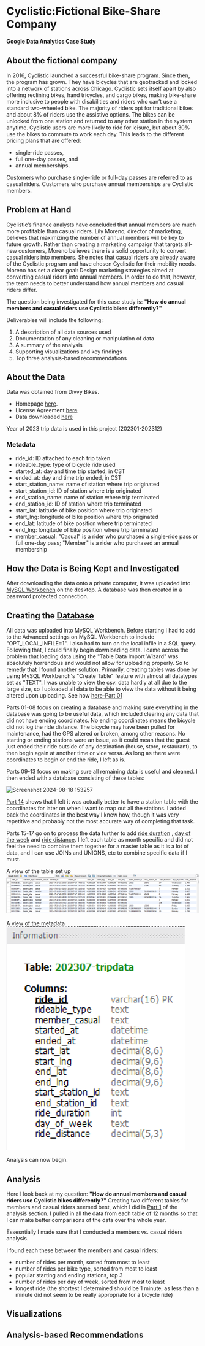# Cyclistic:Fictional Bike-Share Company
**Google Data Analytics Case Study**
## About the fictional company 
   In 2016, Cyclistic launched a successful bike-share program. Since then, the program has grown. They have bicycles that are geotracked and locked into a network of stations across Chicago. Cyclistic sets itself apart by also offering reclining bikes, hand tricycles, and cargo bikes, making bike-share more inclusive to people with disabilities and riders who can’t use a standard two-wheeled bike. The majority of riders opt for traditional bikes and about 8% of riders use the assistive options. The bikes can be unlocked from one station and returned to any other station in the system anytime. Cyclistic users are more likely to ride for leisure, but about 30% use the bikes to commute to work each day. This leads to the different pricing plans that are offered:
*    single-ride passes,
*    full one-day passes, and 
*    annual memberships. 

   Customers who purchase single-ride or full-day passes are referred to as casual riders. Customers who purchase annual memberships are Cyclistic members.

##  Problem at Hand
   Cyclistic’s finance analysts have concluded that annual members are much more profitable than casual riders. Lily Moreno, director of marketing, believes that maximizing the number of annual members will be key to future growth. Rather than creating a marketing campaign that targets all-new customers, Moreno believes there is a solid opportunity to convert casual riders into members. She notes that casual riders are already aware of the Cyclistic program and have chosen Cyclistic for their mobility needs. Moreno has set a clear goal: Design marketing strategies aimed at converting casual riders into annual members. In order to do that, however, the team needs to better understand how annual members and casual riders differ. 
   
   The question being investigated for this case study is: **"How do annual members and casual riders use Cyclistic bikes differently?"**

Deliverables will include the following:
1. A description of all data sources used
2. Documentation of any cleaning or manipulation of data
3. A summary of the analysis
4. Supporting visualizations and key findings
5. Top three analysis-based recommendations

## About the Data
Data was obtained from Divvy Bikes. 
* Homepage [here](https://divvybikes-marketing-staging.lyft.net/).
* License Agreement [here](https://divvybikes.com/data-license-agreement)
* Data downloaded [here](https://divvy-tripdata.s3.amazonaws.com/index.html)

Year of 2023 trip data is used in this project (202301-202312)

### Metadata
* ride_id: ID attached to each trip taken
* rideable_type: type of bicycle ride used
* started_at: day and time trip started, in CST
* ended_at: day and time trip ended, in CST
* start_station_name: name of station where trip originated
* start_station_id: ID of station where trip originated
* end_station_name: name of station where trip terminated 
* end_station_id: ID of station where trip terminated
* start_lat: latitude of bike position where trip originated
* start_lng: longitude of bike position where trip originated
* end_lat: latitude of bike position where trip terminated
* end_lng: longitude of bike position where trip terminated
* member_casual: "Casual" is a rider who purchased a single-ride pass or full one-day pass; "Member" is a rider who purchased an annual membership

## How the Data is Being Kept and Investigated
After downloading the data onto a private computer, it was uploaded into [MySQL Workbench](https://dev.mysql.com/downloads/workbench/) on the desktop.
A database was then created in a password protected connection. 

## Creating the [Database](https://github.com/create-yumshan/BikeProject/tree/9808a529e4ffef83de34bef013b308afcbf5775a/usedSQLcodes/database)
All data was uploaded into MySQL Workbench. Before starting I had to add to the Advanced settings on MySQL Workbench to include "OPT_LOCAL_INFILE=1". I also had to turn on the local infile in a SQL query. Following that, I could finally begin downloading data. I came across the problem that loading data using the "Table Data Import Wizard" was absolutely horrendous and would not allow for uploading properly. So to remedy that I found another solution. Primarily, creating tables was done by using MySQL Workbench's "Create Table" feature with almost all datatypes set as "TEXT". I was unable to view the csv. data hardly at all due to the large size, so I uploaded all data to be able to view the data without it being altered upon uploading. See how [here-Part 01](https://github.com/create-yumshan/BikeProject/blob/9808a529e4ffef83de34bef013b308afcbf5775a/usedSQLcodes/database/part01-creatingtables.sql) 

Parts 01-08 focus on creating a database and making sure everything in the database was going to be useful data, which included clearing any data that did not have ending coordinates. No ending coordinates means the bicycle did not log the ride distance. The bicycle may have been pulled for maintenance, had the GPS altered or broken, among other reasons. No starting or ending stations were an issue, as it could mean that the guest just ended their ride outside of any destination (house, store, restaurant), to then begin again at another time or vice versa. As long as there were coordinates to begin or end the ride, I left as is. 

Parts 09-13 focus on making sure all remaining data is useful and cleaned. I then ended with a database consisting of these tables:

![Screenshot 2024-08-18 153257](https://github.com/user-attachments/assets/0c8c0b31-7ea4-4909-8c6e-1ec2147133ca)

[Part 14](https://github.com/create-yumshan/BikeProject/blob/99b2f28cc45905bf09787e6383b2591e1439aa1e/usedSQLcodes/database/part14-addstationlatlng.sql) shows that I felt it was actually better to have a station table with the coordinates for later on when I want to map out all the stations. I added back the coordinates in the best way I knew how, though it was very repetitive and probably not the most accurate way of completing that task. 

Parts 15-17 go on to process the data further to add [ride duration](https://github.com/create-yumshan/BikeProject/blob/1c3c45cff71beb58b406ceaa70eac58ba7cbecc9/usedSQLcodes/database/part15-findrideduration.sql) , [day of the week](https://github.com/create-yumshan/BikeProject/blob/99b2f28cc45905bf09787e6383b2591e1439aa1e/usedSQLcodes/database/part16-finddayofweek.sql) and [ride distance](https://github.com/create-yumshan/BikeProject/blob/1c3c45cff71beb58b406ceaa70eac58ba7cbecc9/usedSQLcodes/database/part17-finddistance.sql). I left each table as month specific and did not feel the need to combine them together for a master table as it is a lot of data, and I can use JOINs and UNIONS, etc to combine specific data if I must. 

   A view of the table set up 
   ![tablesetup](https://github.com/create-yumshan/BikeProject/blob/4e9c57f76fb0fbd3d20f5b2de77df4eef60abd3d/usedSQLcodes/database/viewtable.png)
   

   A view of the metadata
   ![Metadatatable](https://github.com/create-yumshan/BikeProject/blob/4e9c57f76fb0fbd3d20f5b2de77df4eef60abd3d/usedSQLcodes/database/viewtablemetadata.png)

Analysis can now begin.

## Analysis
Here I look back at my question: **"How do annual members and casual riders use Cyclistic bikes differently?"** Creating two different tables for members and casual riders seemed best, which I did in [Part 1](https://github.com/create-yumshan/BikeProject/blob/571d2599c4d265da0218257f104765b555e303f4/usedSQLcodes/analysis/part01-createmembertablecasualtable.sql) of the analysis section. I pulled in all the data from each table of 12 months so that I can make better comparisons of the data over the whole year.

   Essesntially I made sure that I conducted a members vs. casual riders analysis.

   I found each these between the members and casual riders:
   * number of rides per month, sorted from most to least
   * number of rides per bike type, sorted from most to least
   * popular starting and ending stations, top 3
   * number of rides per day of week, sorted from most to least
   * longest ride (the shortest I determined should be 1 minute, as less than a minute did not seem to be really appropriate for a bicycle ride)
     

## Visualizations

## Analysis-based Recommendations

